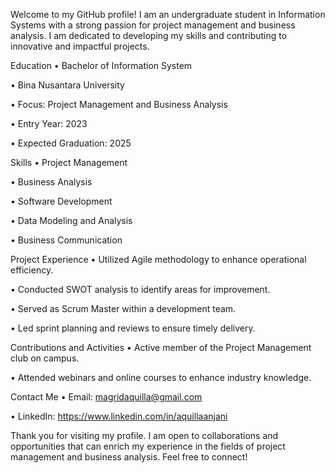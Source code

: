 Welcome to my GitHub profile! I am an undergraduate student in Information Systems with a strong passion for project management and business analysis. I am dedicated to developing my skills and contributing to innovative and impactful projects.

Education
•  Bachelor of Information System

•  Bina Nusantara University

•  Focus: Project Management and Business Analysis

•  Entry Year: 2023

•  Expected Graduation: 2025

Skills
•  Project Management

•  Business Analysis

•  Software Development

•  Data Modeling and Analysis

•  Business Communication

Project Experience
•  Utilized Agile methodology to enhance operational efficiency.

•  Conducted SWOT analysis to identify areas for improvement.

•  Served as Scrum Master within a development team.

•  Led sprint planning and reviews to ensure timely delivery.

Contributions and Activities
•  Active member of the Project Management club on campus.

•  Attended webinars and online courses to enhance industry knowledge.

Contact Me
•  Email: magridaquilla@gmail.com

•  LinkedIn: https://www.linkedin.com/in/aquillaanjani


Thank you for visiting my profile. I am open to collaborations and opportunities that can enrich my experience in the fields of project management and business analysis. Feel free to connect!
